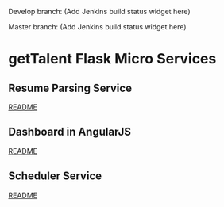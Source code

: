 Develop branch:
(Add Jenkins build status widget here)

Master branch:
(Add Jenkins build status widget here)

getTalent Flask Micro Services
==============================

Resume Parsing Service
-------------
[README](resume_parsing_service/README.md)

Dashboard in AngularJS
----------------------
[README](dashboard/README.md)

Scheduler Service
-------------
[README](scheduler_service/README.md)
